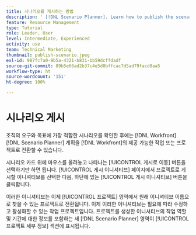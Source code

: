 ```yaml
---
title: 시나리오를 게시하는 방법
description: ' [!DNL Scenario Planner]. Learn how to publish the scenario and turn the plan into a [!DNL Workfront] 프로젝트를 사용하여 조직에 가장 적합한 시나리오를 확인합니다.'
feature: Resource Management
type: Tutorial
role: Leader, User
level: Intermediate, Experienced
activity: use
team: Technical Marketing
thumbnail: publish-scenario.jpeg
exl-id: 987fc7a0-9b5a-4321-b831-bb59dcffdadf
source-git-commit: 89b5e66ad2b37c4e5d0bffcac7d5ad79facd8aa5
workflow-type: ht
source-wordcount: '151'
ht-degree: 100%

---
```


# 시나리오 게시

조직의 요구와 목표에 가장 적합한 시나리오를 확인한 후에는 [!DNL Workfront] [!DNL Scenario Planner] 계획을 [!DNL Workfront]의 제공 가능한 작업 또는 프로젝트로 전환할 수 있습니다.

시나리오 카드 위에 마우스를 올려놓고 나타나는 [!UICONTROL 게시로 이동] 버튼을 선택하기만 하면 됩니다. [!UICONTROL 게시 이니셔티브] 페이지에서 프로젝트로 게시할 이니셔티브를 선택한 다음, 하단에 있는 [!UICONTROL 게시 이니셔티브] 버튼을 클릭합니다.

이러한 이니셔티브는 이제 [!UICONTROL 프로젝트] 영역에서 원래 이니셔티브 이름으로 찾을 수 있는 프로젝트로 전환됩니다. 이제 이러한 이니셔티브는 필요에 따라 수정하고 활성화할 수 있는 작업 프로젝트입니다. 프로젝트를 생성한 이니셔티브의 작업 역할 및 기간에 대한 정보를 포함하는 새 [!DNL Scenario Planner] 영역이 [!UICONTROL 프로젝트 세부 정보] 섹션에 표시됩니다.

